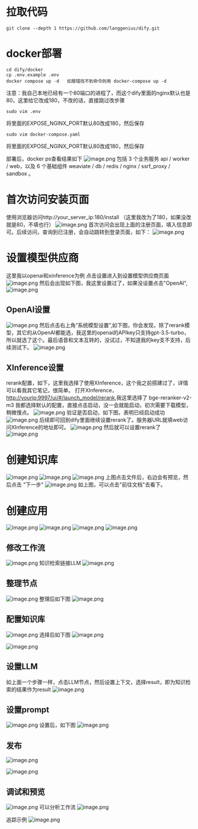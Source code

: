 # 拉取代码

```git
git clone --depth 1 https://github.com/langgenius/dify.git
```

# docker部署

```shell
cd dify/docker
cp .env.example .env
docker compose up -d   如报错找不到命令则用 docker-compose up -d
```
注意：我自己本地已经有一个80端口的进程了，而这个dify里面的nginx默认也是80，这里给它改成180，不改的话，直接跳过改步骤

```shell
sudo vim .env
```
将里面的EXPOSE_NGINX_PORT默认80改成180，然后保存
```shell
sudo vim docker-compose.yaml
```
将里面的EXPOSE_NGINX_PORT默认80改成180，然后保存

部署后，docker ps查看结果如下
![image.png](https://gitee.com/hxc8/images10/raw/master/img/202408261429323.png)
包括 3 个业务服务 api / worker / web，以及 6 个基础组件 weaviate / db / redis / nginx / ssrf_proxy / sandbox 。

# 首次访问安装页面
使用浏览器访问http://your_server_ip:180/install  （这里我改为了180，如果没改就是80，不填也行）
![image.png](https://gitee.com/hxc8/images10/raw/master/img/202408261435342.png)
首次访问会出现上面的注册页面，填入信息即可。后续访问，查询到已注册，会自动跳转到登录页面，如下：
![image.png](https://gitee.com/hxc8/images10/raw/master/img/202408261436556.png)
# 设置模型供应商
这里我以openai和xinference为例
点击设置进入到设置模型供应商页面
![image.png](https://gitee.com/hxc8/images10/raw/master/img/202408261439254.png)
然后会出现如下图，我这里设置过了，如果没设置点击"OpenAI",![image.png](https://gitee.com/hxc8/images10/raw/master/img/202408261450683.png)
## OpenAI设置
![image.png](https://gitee.com/hxc8/images10/raw/master/img/202408261450732.png)
然后点击右上角“系统模型设置”,如下图，你会发现，除了rerank模型，其它的从OpenAI都能选，我这里的openai的APIkey只支持gpt-3.5-turbo，所以就选了这个。最后语音和文本互转的，没试过，不知道我的key支不支持，后续测试下。
![image.png](https://gitee.com/hxc8/images10/raw/master/img/202408261452708.png)
## XInference设置
rerank配置，如下，这里我选择了使用XInference，这个我之前搭建过了，详情可以看我其它笔记，很简单。
打开XInference，[http://yourip:9997/ui/#/launch_model/rerank](http://yourip:9997/ui/#/launch_model/rerank),我这里选择了 bge-reranker-v2-m3
我都选择默认的配置，直接点击启动，没一会就能启动，初次需要下载模型，稍微慢点。
![image.png](https://gitee.com/hxc8/images10/raw/master/img/202408261457920.png)
验证是否启动，如下图，表明已经启动成功
![image.png](https://gitee.com/hxc8/images10/raw/master/img/202408261458546.png)
后续即可回到dify里面继续设置rerank了。服务器URL就填web访问XInference的地址即可。
![image.png](https://gitee.com/hxc8/images10/raw/master/img/202408261501958.png)
然后就可以设置rerank了
![image.png](https://gitee.com/hxc8/images10/raw/master/img/202408261502631.png)
# 创建知识库
![image.png](https://gitee.com/hxc8/images10/raw/master/img/202408261528646.png)
![image.png](https://gitee.com/hxc8/images10/raw/master/img/202408261532934.png)
![image.png](https://gitee.com/hxc8/images10/raw/master/img/202408261637137.png)
上图点击文件后，右边会有预览，然后点击 "下一步"
![image.png](https://gitee.com/hxc8/images9/raw/master/img/202408262008198.png)
如上图，可以点击"前往文档"去看下。
# 创建应用
![image.png](https://gitee.com/hxc8/images9/raw/master/img/202408262018713.png)
![image.png](https://gitee.com/hxc8/images9/raw/master/img/202408262031307.png)
![image.png](https://gitee.com/hxc8/images9/raw/master/img/202408262031759.png)
![image.png](https://gitee.com/hxc8/images9/raw/master/img/202408262032848.png)
## 修改工作流
![image.png](https://gitee.com/hxc8/images9/raw/master/img/202408262033906.png)
知识检索链接LLM
![image.png](https://gitee.com/hxc8/images9/raw/master/img/202408262034641.png)
## 整理节点
![image.png](https://gitee.com/hxc8/images9/raw/master/img/202408262035107.png)
整理后如下图
![image.png](https://gitee.com/hxc8/images9/raw/master/img/202408262035125.png)
## 配置知识库
![image.png](https://gitee.com/hxc8/images9/raw/master/img/202408262037558.png)
选择后如下图
![image.png](https://gitee.com/hxc8/images9/raw/master/img/202408262038970.png)

![image.png](https://gitee.com/hxc8/images9/raw/master/img/202408262046120.png)


## 设置LLM
如上面一个步骤一样，点击LLM节点，然后设置上下文，选择result，即为知识检索的结果作为result
![image.png](https://gitee.com/hxc8/images9/raw/master/img/202408262039240.png)
## 设置prompt
![image.png](https://gitee.com/hxc8/images9/raw/master/img/202408262042505.png)
设置后，如下图
![image.png](https://gitee.com/hxc8/images9/raw/master/img/202408262044173.png)
## 发布
![image.png](https://gitee.com/hxc8/images9/raw/master/img/202408262044866.png)

![image.png](https://gitee.com/hxc8/images9/raw/master/img/202408262044956.png)
## 调试和预览
![image.png](https://gitee.com/hxc8/images9/raw/master/img/202408262048390.png)
可以分析工作流
![image.png](https://gitee.com/hxc8/images9/raw/master/img/202408262050025.png)

追踪示例
![image.png](https://gitee.com/hxc8/images9/raw/master/img/202408262051828.png)
